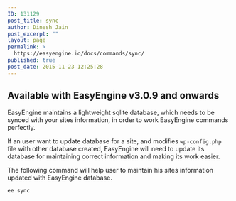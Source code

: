 ```yaml
---
ID: 131129
post_title: sync
author: Dinesh Jain
post_excerpt: ""
layout: page
permalink: >
  https://easyengine.io/docs/commands/sync/
published: true
post_date: 2015-11-23 12:25:28
---
```

<h2 id="available-with-easyengine-v309-and-onwards">Available with EasyEngine v3.0.9 and onwards</h2>
EasyEngine maintains a lightweight sqlite database, which needs to be synced with your sites information, in order to work EasyEngine commands perfectly.

If an user want to update database for a site, and modifies <code>wp-config.php</code> file with other database created, EasyEngine will need to update its database for maintaining correct information and making its work easier.

The following command will help user to maintain his sites information updated with EasyEngine database.
<pre><code>ee sync</code></pre>